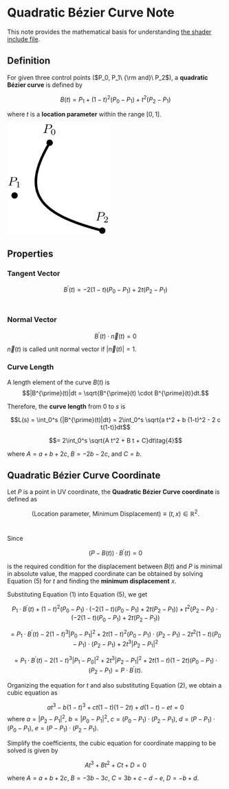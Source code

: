 # Quadratic Bézier Curve Note

This note provides the mathematical basis for understanding [the shader include file](../proj/shader/quad_bezier_solver.gdshaderinc).
<br/>

## Definition

For given three control points ($P_0, P_1\ {\rm and}\ P_2$), a __quadratic Bézier curve__ is defined by

$$B(t) = P_1 + (1-t)^2 (P_0 - P_1) + t^2 (P_2 - P_1) \tag{1}$$

where $t$ is a __location parameter__ within the range $[0, 1]$.

<img src="./qbezier.png" height="256" alt="Quadratic Bézier Curve">
<br/>

## Properties

### Tangent Vector

$$B^{\prime}(t) = - 2(1-t)(P_0 - P_1) + 2t(P_2 - P_1) \tag{2}$$ 
<br/>

### Normal Vector

$$B^{\prime}(t) \cdot \overrightarrow{n}(t) = 0 \tag{3}$$

$\overrightarrow{n}(t)$ is called unit normal vector if $|\overrightarrow{n}(t)| = 1$.
<br/>

### Curve Length

A length element of the curve $B(t)$ is $$|B^{\prime}(t)|dt = \sqrt{B^{\prime}(t) \cdot B^{\prime}(t)}dt.$$

Therefore, the __curve length__ from 0 to $s$ is

$$L(s) = \int_0^s {|B^{\prime}(t)|dt} = 2\int_0^s \sqrt{a t^2 + b (1-t)^2 - 2 c t(1-t)}dt$$

$$= 2\int_0^s \sqrt{A t^2 + B t + C}dt\tag{4}$$

where $A = a + b + 2c$, $B = -2b - 2c$, and $C = b$.
<br/>

## Quadratic Bézier Curve Coordinate

Let $P$ is a point in UV coordinate, the __Quadratic Bézier Curve coordinate__ is defined as 

$$(\mathrm{Location\ parameter},\ \mathrm{Minimum\ Displacement}) \equiv (t, x) \in \mathbb{R}^2.$$
<br/>

Since 

$$(P - B(t)) \cdot B^{\prime}(t) = 0 \tag{5}$$

is the required condition for the displacement between $B(t)$ and $P$ is minimal in absolute value, the mapped coordinate can be obtained by solving Equation (5) for $t$ and finding the __minimum displacement__ $x$.
<br/>

Substituting Equation (1) into Equation (5), we get  

$$P_1 \cdot B^{\prime}(t) + (1-t)^2 (P_0 - P_1) \cdot \left(-2(1-t)(P_0 - P_1) + 2t(P_2 - P_1)\right) + t^2 (P_2 - P_1) \cdot \left(-2(1-t)(P_0 - P_1) + 2t(P_2 - P_1)\right)$$

$$= P_1 \cdot B^{\prime}(t) - 2(1-t)^3 \left|P_0 - P_1\right|^2 + 2t(1-t)^2 (P_0 - P_1) \cdot (P_2 - P_1) - 2t^2(1-t) (P_0 - P_1) \cdot (P_2 - P_1) + 2t^3 \left|P_2 - P_1\right|^2$$

$$= P_1 \cdot B^{\prime}(t) - 2(1-t)^3 \left|P_1 - P_0\right|^2 + 2t^3 \left|P_2 - P_1\right|^2 +  2t(1-t)(1-2t) (P_0 - P_1) \cdot (P_2 - P_1) = P \cdot B^{\prime}(t).$$

Organizing the equation for $t$ and also substituting Equation (2), we obtain a cubic equation as  

$$a t^3 - b (1-t)^3 + ct(1-t)(1-2t) + d(1-t) - et = 0$$
where
$a = \left|P_2 - P_1\right|^2,\ b=\left|P_0 - P_1\right|^2,\ c=(P_0 - P_1) \cdot (P_2 - P_1),\ d=(P - P_1) \cdot (P_0 - P_1),\ e=(P - P_1) \cdot (P_2 - P_1).$

Simplify the coefficients, the cubic equation for coordinate mapping to be solved is given by

$$A t^3 + Bt^2 + Ct + D = 0\tag{6}$$

where $A = a+b+2c,\ B=-3b-3c,\ C=3b+c-d-e,\ D=-b+d.$

